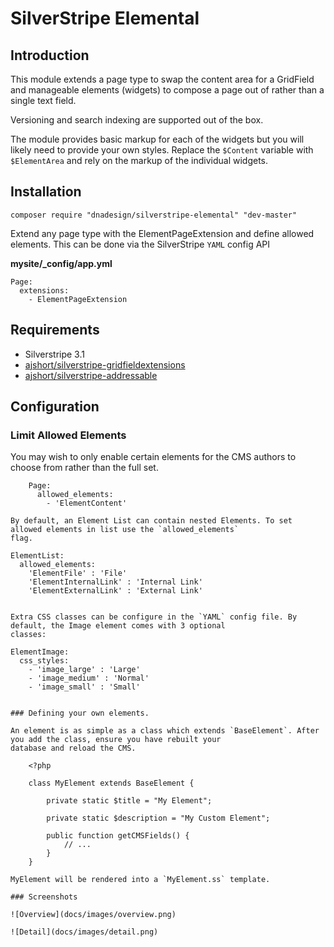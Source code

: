# SilverStripe Elemental

## Introduction

This module extends a page type to swap the content area for a GridField and manageable elements (widgets) to compose
a page out of rather than a single text field.

Versioning and search indexing are supported out of the box.

The module provides basic markup for each of the widgets but you will likely need to provide your own styles. Replace
the `$Content` variable with `$ElementArea` and rely on the markup of the individual widgets.

## Installation

	composer require "dnadesign/silverstripe-elemental" "dev-master"

Extend any page type with the ElementPageExtension and define allowed elements. This can be done via the SilverStripe
`YAML` config API

**mysite/_config/app.yml**

	Page:
	  extensions:
	    - ElementPageExtension


## Requirements

- Silverstripe 3.1
- [ajshort/silverstripe-gridfieldextensions](https://github.com/ajshort/silverstripe-gridfieldextensions)
- [ajshort/silverstripe-addressable](https://github.com/ajshort/silverstripe-addressable)

## Configuration

### Limit Allowed Elements

You may wish to only enable certain elements for the CMS authors to choose from rather than the full set.

````
	Page:
	  allowed_elements:
		- 'ElementContent'

By default, an Element List can contain nested Elements. To set allowed elements in list use the `allowed_elements`
flag.

````
	ElementList:
	  allowed_elements:
	    'ElementFile' : 'File'
	    'ElementInternalLink' : 'Internal Link'
	    'ElementExternalLink' : 'External Link'
````

Extra CSS classes can be configure in the `YAML` config file. By default, the Image element comes with 3 optional
classes:

````
	ElementImage:
	  css_styles:
	    - 'image_large' : 'Large'
	    - 'image_medium' : 'Normal'
	    - 'image_small' : 'Small'
````

### Defining your own elements.

An element is as simple as a class which extends `BaseElement`. After you add the class, ensure you have rebuilt your
database and reload the CMS.

	<?php

	class MyElement extends BaseElement {

		private static $title = "My Element";

		private static $description = "My Custom Element";

		public function getCMSFields() {
			// ...
		}
	}

MyElement will be rendered into a `MyElement.ss` template.

### Screenshots

![Overview](docs/images/overview.png)

![Detail](docs/images/detail.png)